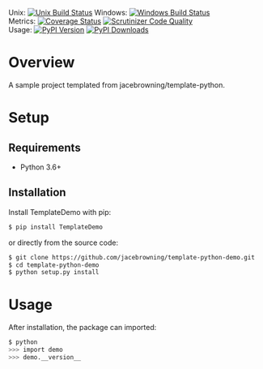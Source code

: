 Unix: [![Unix Build Status](https://img.shields.io/travis/jacebrowning/template-python-demo/python2-pytest.svg)](https://travis-ci.org/jacebrowning/template-python-demo) Windows: [![Windows Build Status](https://img.shields.io/appveyor/ci/jacebrowning/template-python-demo/python2-pytest.svg)](https://ci.appveyor.com/project/jacebrowning/template-python-demo)<br>Metrics: [![Coverage Status](https://img.shields.io/coveralls/jacebrowning/template-python-demo/python2-pytest.svg)](https://coveralls.io/r/jacebrowning/template-python-demo) [![Scrutinizer Code Quality](https://img.shields.io/scrutinizer/g/jacebrowning/template-python-demo.svg)](https://scrutinizer-ci.com/g/jacebrowning/template-python-demo/?branch=python2-pytest)<br>Usage: [![PyPI Version](https://img.shields.io/pypi/v/TemplateDemo.svg)](https://pypi.python.org/pypi/TemplateDemo) [![PyPI Downloads](https://img.shields.io/pypi/dm/TemplateDemo.svg)](https://pypi.python.org/pypi/TemplateDemo)

# Overview

A sample project templated from jacebrowning/template-python.

# Setup

## Requirements

* Python 3.6+

## Installation

Install TemplateDemo with pip:

```sh
$ pip install TemplateDemo
```

or directly from the source code:

```sh
$ git clone https://github.com/jacebrowning/template-python-demo.git
$ cd template-python-demo
$ python setup.py install
```

# Usage

After installation, the package can imported:

```sh
$ python
>>> import demo
>>> demo.__version__
```
